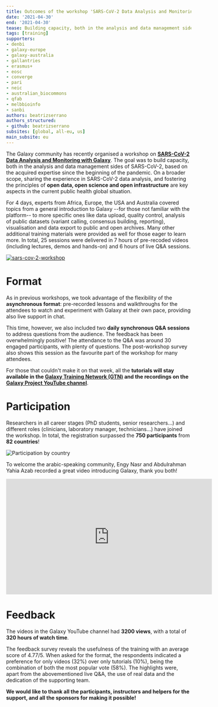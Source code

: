 ```yaml
---
title: Outcomes of the workshop 'SARS-CoV-2 Data Analysis and Monitoring with Galaxy'
date: '2021-04-30'
end: '2021-04-30'
tease: Building capacity, both in the analysis and data management sides of SARS-CoV-2
tags: [training]
supporters:
- denbi
- galaxy-europe
- galaxy-australia
- gallantries
- erasmus+
- eosc
- converge
- pari
- neic
- australian_biocommons
- qfab
- melbbioinfo
- sanbi
authors: beatrizserrano
authors_structured:
- github: beatrizserrano
subsites: [global, all-eu, us]
main_subsite: eu
---
```


The Galaxy community has recently organised a workshop on [__SARS-CoV-2 Data Analysis and Monitoring with Galaxy__](https://galaxyproject.eu/event/2021-06-21-sars-cov-2-data-analysis-monitoring-training/). 
The goal was to build capacity, both in the analysis and data management sides of SARS-CoV-2, based on the acquired expertise since the beginning
of the pandemic. On a broader scope, sharing the experience in SARS-CoV-2 data analysis, and fostering the principles of __open data, open science and open infrastructure__ are key aspects in the current public health global situation.

For 4 days, experts from Africa, Europe, the USA and Australia covered topics from a general introduction to Galaxy --for those not familiar with the platform-- to more specific ones like data upload, quality control, analysis of public datasets (variant calling, consensus building, reporting), visualisation and data export to public and open archives. Many other additional training materials were provided as well for those eager to learn more. In total, 25 sessions were delivered in 7 hours of pre-recoded videos (including lectures, demos and hands-on) and 6 hours of live Q&A sessions. 

[![sars-cov-2-workshop](/assets/media/2021-06-21-sars-cov-2-data-analysis-monitoring-training.png)](https://galaxyproject.eu/event/2021-06-21-sars-cov-2-data-analysis-monitoring-training/)


# Format

As in previous workshops, we took advantage of the flexibility of the __asynchronous format__: pre-recorded lessons and walkthroughs for the attendees to watch and experiment with Galaxy at their own pace, providing also live support in chat.

This time, however, we also included two __daily synchronous Q&A sessions__ to address questions from the audience. The feedback has been overwhelmingly positive! The attendance to the Q&A was around 30 engaged participants, with plenty of questions. The post-workshop survey also shows this session as the favourite part of the workshop for many attendees.

For those that couldn't make it on that week, all the __tutorials will stay available in the [Galaxy Training Network (GTN)](https://training.galaxyproject.org/) and the recordings on the [Galaxy Project YouTube channel](https://www.youtube.com/channel/UCwoMMZPbz1L9AZzvIvrvqYA)__.


# Participation

Researchers in all career stages (PhD students, senior researchers...) and different roles (clinicians, laboratory manager, technicians...) have joined the workshop. In total, the registration surpassed the __750 participants__ from __82 countries__!

![Participation by country](/assets/media/covid_workshop/worldstats.png)

To welcome the arabic-speaking community, Engy Nasr and Abdulrahman Yahia Azab recorded a great video introducing Galaxy, thank you both!

<iframe width="560" height="315" src="https://www.youtube.com/embed/jOlTfKUUZS4" title="YouTube video player" frameborder="0" allow="accelerometer; autoplay; clipboard-write; encrypted-media; gyroscope; picture-in-picture" allowfullscreen></iframe>


# Feedback

The videos in the Galaxy YouTube channel had __3200 views__, with a total of __320 hours of watch time__.

The feedback survey reveals the usefulness of the training with an average score of 4.77/5. When asked for the format, the respondents indicated a preference for only videos (32%) over only tutorials (10%), being the combination of both the most popular vote (58%). The highlights were, apart from the abovementioned live Q&A, the use of real data and the dedication of the supporting team.

__We would like to thank all the participants, instructors and helpers for the support, and all the sponsors for making it possible!__
